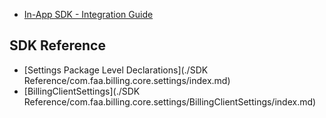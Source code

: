 - [In-App SDK - Integration Guide](integration_guide.md)

## SDK Reference

- [Settings Package Level Declarations](./SDK Reference/com.faa.billing.core.settings/index.md)
- [BillingClientSettings](./SDK Reference/com.faa.billing.core.settings/BillingClientSettings/index.md)